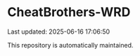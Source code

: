 # CheatBrothers-WRD

Last updated: 2025-06-16 17:06:50

This repository is automatically maintained.
